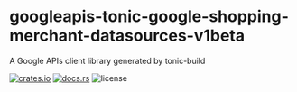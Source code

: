 # googleapis-tonic-google-shopping-merchant-datasources-v1beta

A Google APIs client library generated by tonic-build

[![crates.io](https://img.shields.io/crates/v/googleapis-tonic-google-shopping-merchant-datasources-v1beta)](https://crates.io/crates/googleapis-tonic-google-shopping-merchant-datasources-v1beta)
[![docs.rs](https://img.shields.io/docsrs/googleapis-tonic-google-shopping-merchant-datasources-v1beta)](https://docs.rs/googleapis-tonic-google-shopping-merchant-datasources-v1beta)
![license](https://img.shields.io/crates/l/googleapis-tonic-google-shopping-merchant-datasources-v1beta)
